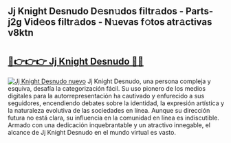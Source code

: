 ## Jj Knight Desnudo D𝚎sn𝚞dos filtr𝚊dos - Parts-j2g Vid𝚎os filtr𝚊dos - N𝚞evas f𝚘tos atr𝚊ctivas v8ktn

# <h2><a href="http://mb3qk3.tromn.icu/?c=Jj+Knight+Desnudo">🔗👉👉👉 Jj Knight Desnudo 🔗🔗</a></h2>

[![Jj Knight Desnudo nuevo](https://i.imgur.com/pEAQMta.gif)](http://mb3qk3.tromn.icu/?c=Jj+Knight+Desnudo)
Jj Knight Desnudo, una persona compleja y esquiva, desafía la categorización fácil. Su uso pionero de los medios digitales para la autorrepresentación ha cautivado y enfurecido a sus seguidores, encendiendo debates sobre la identidad, la expresión artística y la naturaleza evolutiva de las sociedades en línea. Aunque su dirección futura no está clara, su influencia en la comunidad en línea es indiscutible. Armado con una dedicación inquebrantable y un atractivo innegable, el alcance de Jj Knight Desnudo en el mundo virtual es vasto.
